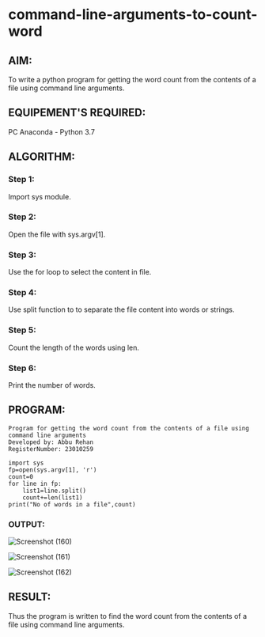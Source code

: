 # command-line-arguments-to-count-word
## AIM:
To write a python program for getting the word count from the contents of a file using command line arguments.
## EQUIPEMENT'S REQUIRED: 
PC
Anaconda - Python 3.7
## ALGORITHM: 
### Step 1:
Import sys module.
### Step 2: 
 Open the file with sys.argv[1].
### Step 3: 
Use the for loop to select the content in file.
### Step 4:  
Use split function to to separate the file content into words or strings.
### Step 5: 
Count the length of the words using len.
### Step 6: 
Print the number of words.
## PROGRAM:
```
Program for getting the word count from the contents of a file using command line arguments
Developed by: Abbu Rehan
RegisterNumber: 23010259

import sys
fp=open(sys.argv[1], 'r')
count=0
for line in fp:
    list1=line.split()
    count+=len(list1)
print("No of words in a file",count)
```
### OUTPUT:
![Screenshot (160)](https://github.com/Abburehan/command-line-arguments-to-count-word/assets/138849336/9b5e7be2-fe68-4dd2-b2aa-f453df587f49)

![Screenshot (161)](https://github.com/Abburehan/command-line-arguments-to-count-word/assets/138849336/af3361e8-23fd-4035-a95e-a1761ce523d9)

![Screenshot (162)](https://github.com/Abburehan/command-line-arguments-to-count-word/assets/138849336/f0079273-9a40-493e-be9a-56027db6ff46)

## RESULT:
Thus the program is written to find the word count from the contents of a file using command line arguments.
